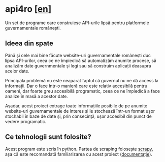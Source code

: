 # api4ro [[en]](./README.en.md)
Un set de programe care construiesc API-urile lipsă pentru platformele guvernamentale românești.

## Ideea din spate
Până și cele mai bine făcute website-uri guvernamentale românești duc lipsa API-urilor, ceea ce ne împiedică să automatizăm anumite procese, să analizăm date guvernmentale și legi sau să construim aplicații deasupra acelor date.

Principala problemă nu este neaparat faptul că guvernul nu ne dă access la informații. Dar o face într-o manieră care este relativ accesibilă pentru oameni, dar foarte greu accesibilă programatic, ceea ce ne împiedică a face analize în masă a acestor date.

Așadar, acest proiect extrage toate informațiile posibile de pe anumite website-uri guvernamentale de interes și le stochează într-un format ușor stochabil în baze de date și, prin consecință, ușor accesibil din punct de vedere programatic.

## Ce tehnologii sunt folosite?
Acest program este scris în python. Partea de scraping folosește [scrapy](https://scrapy.org/), așa că este recomandată familiarizarea cu acest proiect ([documentație](https://docs.scrapy.org/)).